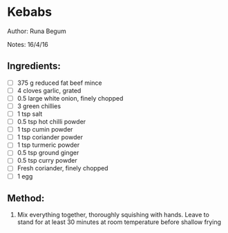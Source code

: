# Kebabs

Author: Runa Begum

Notes: 16/4/16

## Ingredients:
- [ ] 375 g reduced fat beef mince
- [ ] 4 cloves garlic, grated
- [ ] 0.5 large white onion, finely chopped
- [ ] 3 green chillies
- [ ] 1 tsp salt
- [ ] 0.5 tsp hot chilli powder
- [ ] 1 tsp cumin powder
- [ ] 1 tsp coriander powder
- [ ] 1 tsp turmeric powder
- [ ] 0.5 tsp ground ginger
- [ ] 0.5 tsp curry powder
- [ ] Fresh coriander, finely chopped
- [ ] 1 egg

## Method:
1. Mix everything together, thoroughly squishing with hands. Leave to stand for at least 30 minutes at room temperature before shallow frying